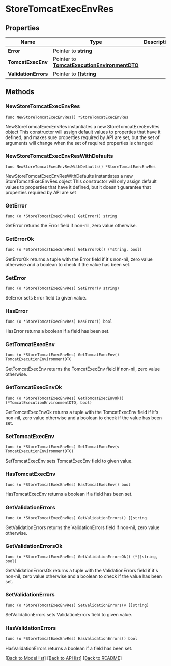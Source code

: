 # StoreTomcatExecEnvRes

## Properties

Name | Type | Description | Notes
------------ | ------------- | ------------- | -------------
**Error** | Pointer to **string** |  | [optional] 
**TomcatExecEnv** | Pointer to [**TomcatExecutionEnvironmentDTO**](TomcatExecutionEnvironmentDTO.md) |  | [optional] 
**ValidationErrors** | Pointer to **[]string** |  | [optional] 

## Methods

### NewStoreTomcatExecEnvRes

`func NewStoreTomcatExecEnvRes() *StoreTomcatExecEnvRes`

NewStoreTomcatExecEnvRes instantiates a new StoreTomcatExecEnvRes object
This constructor will assign default values to properties that have it defined,
and makes sure properties required by API are set, but the set of arguments
will change when the set of required properties is changed

### NewStoreTomcatExecEnvResWithDefaults

`func NewStoreTomcatExecEnvResWithDefaults() *StoreTomcatExecEnvRes`

NewStoreTomcatExecEnvResWithDefaults instantiates a new StoreTomcatExecEnvRes object
This constructor will only assign default values to properties that have it defined,
but it doesn't guarantee that properties required by API are set

### GetError

`func (o *StoreTomcatExecEnvRes) GetError() string`

GetError returns the Error field if non-nil, zero value otherwise.

### GetErrorOk

`func (o *StoreTomcatExecEnvRes) GetErrorOk() (*string, bool)`

GetErrorOk returns a tuple with the Error field if it's non-nil, zero value otherwise
and a boolean to check if the value has been set.

### SetError

`func (o *StoreTomcatExecEnvRes) SetError(v string)`

SetError sets Error field to given value.

### HasError

`func (o *StoreTomcatExecEnvRes) HasError() bool`

HasError returns a boolean if a field has been set.

### GetTomcatExecEnv

`func (o *StoreTomcatExecEnvRes) GetTomcatExecEnv() TomcatExecutionEnvironmentDTO`

GetTomcatExecEnv returns the TomcatExecEnv field if non-nil, zero value otherwise.

### GetTomcatExecEnvOk

`func (o *StoreTomcatExecEnvRes) GetTomcatExecEnvOk() (*TomcatExecutionEnvironmentDTO, bool)`

GetTomcatExecEnvOk returns a tuple with the TomcatExecEnv field if it's non-nil, zero value otherwise
and a boolean to check if the value has been set.

### SetTomcatExecEnv

`func (o *StoreTomcatExecEnvRes) SetTomcatExecEnv(v TomcatExecutionEnvironmentDTO)`

SetTomcatExecEnv sets TomcatExecEnv field to given value.

### HasTomcatExecEnv

`func (o *StoreTomcatExecEnvRes) HasTomcatExecEnv() bool`

HasTomcatExecEnv returns a boolean if a field has been set.

### GetValidationErrors

`func (o *StoreTomcatExecEnvRes) GetValidationErrors() []string`

GetValidationErrors returns the ValidationErrors field if non-nil, zero value otherwise.

### GetValidationErrorsOk

`func (o *StoreTomcatExecEnvRes) GetValidationErrorsOk() (*[]string, bool)`

GetValidationErrorsOk returns a tuple with the ValidationErrors field if it's non-nil, zero value otherwise
and a boolean to check if the value has been set.

### SetValidationErrors

`func (o *StoreTomcatExecEnvRes) SetValidationErrors(v []string)`

SetValidationErrors sets ValidationErrors field to given value.

### HasValidationErrors

`func (o *StoreTomcatExecEnvRes) HasValidationErrors() bool`

HasValidationErrors returns a boolean if a field has been set.


[[Back to Model list]](../README.md#documentation-for-models) [[Back to API list]](../README.md#documentation-for-api-endpoints) [[Back to README]](../README.md)


